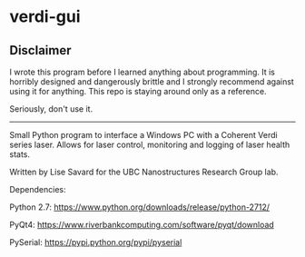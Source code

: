 # verdi-gui

## Disclaimer

I wrote this program before I learned anything about programming. It is horribly designed and dangerously brittle and I strongly recommend against using it for anything. This repo is staying around only as a reference.

Seriously, don't use it.

---

Small Python program to interface a Windows PC with a Coherent Verdi series laser. Allows for laser control, monitoring and logging of laser health stats.

Written by Lise Savard for the UBC Nanostructures Research Group lab.

Dependencies:

Python 2.7: https://www.python.org/downloads/release/python-2712/

PyQt4: https://www.riverbankcomputing.com/software/pyqt/download

PySerial: https://pypi.python.org/pypi/pyserial
